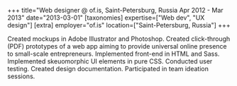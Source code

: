 +++
title="Web designer @ of.is,  Saint-Petersburg, Russia  Apr 2012 - Mar 2013"
date="2013-03-01"
[taxonomies]
expertise=["Web dev", "UX design"]
[extra]
employer="of.is"
location=["Saint-Petersburg, Russia"]
+++

Created mockups in Adobe Illustrator and Photoshop. Created click-through (PDF) prototypes of a web app aiming to provide universal online presence to small-scale entrepreneurs. Implemented front-end in HTML and Sass. Implemented skeuomorphic UI elements in pure CSS. Conducted user testing. Created design documentation. Participated in team ideation sessions.